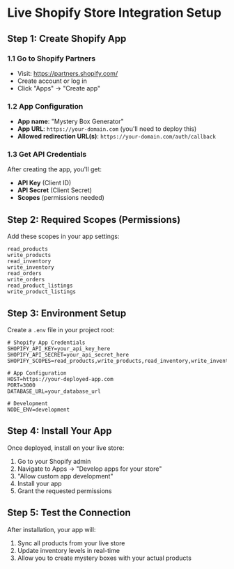 # Live Shopify Store Integration Setup

## Step 1: Create Shopify App

### 1.1 Go to Shopify Partners
- Visit: https://partners.shopify.com/
- Create account or log in
- Click "Apps" → "Create app"

### 1.2 App Configuration
- **App name**: "Mystery Box Generator"
- **App URL**: `https://your-domain.com` (you'll need to deploy this)
- **Allowed redirection URL(s)**: `https://your-domain.com/auth/callback`

### 1.3 Get API Credentials
After creating the app, you'll get:
- **API Key** (Client ID)
- **API Secret** (Client Secret)
- **Scopes** (permissions needed)

## Step 2: Required Scopes (Permissions)

Add these scopes in your app settings:
```
read_products
write_products
read_inventory
write_inventory
read_orders
write_orders
read_product_listings
write_product_listings
```

## Step 3: Environment Setup

Create a `.env` file in your project root:
```env
# Shopify App Credentials
SHOPIFY_API_KEY=your_api_key_here
SHOPIFY_API_SECRET=your_api_secret_here
SHOPIFY_SCOPES=read_products,write_products,read_inventory,write_inventory,read_orders,write_orders

# App Configuration
HOST=https://your-deployed-app.com
PORT=3000
DATABASE_URL=your_database_url

# Development
NODE_ENV=development
```

## Step 4: Install Your App

Once deployed, install on your live store:
1. Go to your Shopify admin
2. Navigate to Apps → "Develop apps for your store" 
3. "Allow custom app development"
4. Install your app
5. Grant the requested permissions

## Step 5: Test the Connection

After installation, your app will:
1. Sync all products from your live store
2. Update inventory levels in real-time
3. Allow you to create mystery boxes with your actual products
